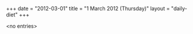 +++
date = "2012-03-01"
title = "1 March 2012 (Thursday)"
layout = "daily-diet"
+++


\<no entries\>

